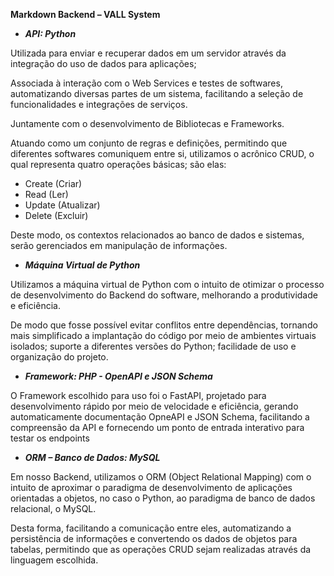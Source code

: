 **Markdown Backend – VALL System**

 - ***API: Python***

Utilizada para enviar e recuperar dados em um servidor através da integração do uso de dados para aplicações; 

Associada à interação com o Web Services e testes de softwares, automatizando diversas partes de um sistema, facilitando a seleção de funcionalidades e integrações de serviços. 

Juntamente com o desenvolvimento de Bibliotecas e Frameworks. 

Atuando como um conjunto de regras e definições, permitindo que diferentes softwares comuniquem entre si, utilizamos o acrônico CRUD, o qual representa quatro operações básicas; são elas:

 - Create (Criar) 
 - Read (Ler)  
 - Update (Atualizar)  
 - Delete (Excluir)

Deste modo, os contextos relacionados ao banco de dados e sistemas, serão gerenciados em manipulação de informações.

 - ***Máquina Virtual de Python***

Utilizamos a máquina virtual de Python com o intuito de otimizar o processo de desenvolvimento do Backend do software, melhorando a produtividade e eficiência. 

De modo que fosse possível evitar conflitos entre dependências, tornando mais simplificado a implantação do código por meio de ambientes virtuais isolados; suporte a diferentes versões do Python; facilidade de uso e organização do projeto.

 - ***Framework: PHP - OpenAPI e JSON Schema***

O Framework escolhido para uso foi o FastAPI, projetado para desenvolvimento rápido por meio de velocidade e eficiência, gerando automaticamente documentação OpneAPI e JSON Schema, facilitando a compreensão da API e fornecendo um ponto de entrada interativo para testar os endpoints

 - ***ORM – Banco de Dados: MySQL***

Em nosso Backend, utilizamos o ORM (Object Relational Mapping) com o intuito de aproximar o paradigma de desenvolvimento de aplicações orientadas a objetos, no caso o Python, ao paradigma de banco de dados relacional, o MySQL. 

Desta forma, facilitando a comunicação entre eles, automatizando a persistência de informações e convertendo os dados de objetos para tabelas, permitindo que as operações CRUD sejam realizadas através da linguagem escolhida.
